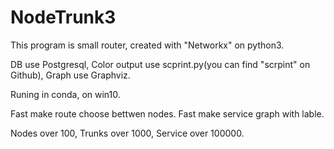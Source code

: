 # NodeTrunk3
This program is small router, created with "Networkx" on python3.

DB use Postgresql, Color output use scprint.py(you can find "scrpint" on Github), Graph use Graphviz.

Runing in conda, on win10.

Fast make route choose bettwen nodes.
Fast make service graph with lable.

Nodes over 100, Trunks over 1000, Service over 100000.
